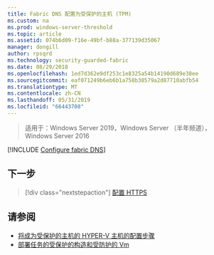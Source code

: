 ```yaml
---
title: Fabric DNS 配置为受保护的主机 (TPM)
ms.custom: na
ms.prod: windows-server-threshold
ms.topic: article
ms.assetid: 074b6d09-f16e-49bf-b88a-377139d35067
manager: dongill
author: rpsqrd
ms.technology: security-guarded-fabric
ms.date: 08/29/2018
ms.openlocfilehash: 1ed7d362e9df253c1e8325a54b14190d689e38ee
ms.sourcegitcommit: eaf071249b6eb6b1a758b38579a2d87710abfb54
ms.translationtype: MT
ms.contentlocale: zh-CN
ms.lasthandoff: 05/31/2019
ms.locfileid: "66443708"
---
```

>适用于：Windows Server 2019，Windows Server （半年频道），Windows Server 2016

[!INCLUDE [Configure fabric DNS](../../../includes/guarded-fabric-configure-fabric-dns.md)] 

## <a name="next-step"></a>下一步

> [!div class="nextstepaction"]
> [配置 HTTPS](guarded-fabric-configure-hgs-https.md)

## <a name="see-also"></a>请参阅

- [将成为受保护的主机的 HYPER-V 主机的配置步骤](guarded-fabric-configure-hgs-with-authorized-hyper-v-hosts.md)
- [部署任务的受保护的构造和受防护的 Vm](guarded-fabric-deploying-hgs-overview.md#deployment-tasks-for-guarded-fabrics-and-shielded-vms)
